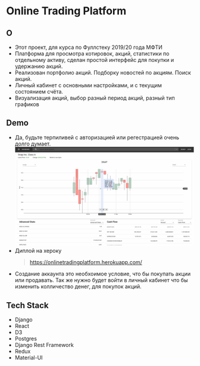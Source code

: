 # Online Trading Platform
## О
* Этот проект, для курса по Фуллстеку 2019/20 года МФТИ 
* Платформа для просмотра котировок, акций, статистики по отдельному активу, сделан простой интерфейс для 
покупки и удержанию акций. 
* Реализован портфолио акций. Подборку новостей по акциям. Поиск акций. 
* Личный кабинет с основными настройками, и с текущим состоянием счёта. 
* Визуализация акций, выбор разный период акций, разный тип графиков


## Demo
* Да, будьте терпиливей с авторизацией или регестрацией очень долго думает.
![Demo](./demo.gif)
* Диплой на хероку
  > https://onlinetradingplatform.herokuapp.com/
* Создание аккаунта это необхоимое условие, что бы покупать акции или продавать. Так же нужно будет войти в личный кабинет что бы изменить колличество денег, для покупок акций. 


## Tech Stack
* Django
* React
* D3
* Postgres
* Django Rest Framework
* Redux
* Material-UI

